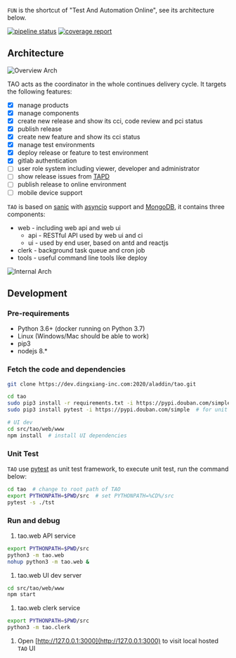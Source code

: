 `FUN` is the shortcut of "Test And Automation Online", see its architecture below.

[![pipeline status](https://dev.dingxiang-inc.com:2020/aladdin/tao/badges/master/pipeline.svg)](https://dev.dingxiang-inc.com:2020/aladdin/tao/commits/master)
[![coverage report](https://dev.dingxiang-inc.com:2020/aladdin/tao/badges/master/coverage.svg)](https://dev.dingxiang-inc.com:2020/aladdin/tao/commits/master)

## Architecture

![Overview Arch](arch.png)

TAO acts as the coordinator in the whole continues delivery cycle. It targets the following features:

- [x] manage products
- [x] manage components
- [x] create new release and show its cci, code review and pci status
- [x] publish release
- [x] create new feature and show its cci status
- [x] manage test environments
- [x] deploy release or feature to test environment
- [x] gitlab authentication
- [ ] user role system including viewer, developer and administrator
- [ ] show release issues from [TAPD](https://tapd.cn)
- [ ] publish release to online environment
- [ ] mobile device support

`TAO` is based on [sanic](https://sanic.readthedocs.io/en/latest/) with [asyncio](https://docs.python.org/3/library/asyncio.html) support and [MongoDB](https://www.mongodb.com/), it contains three components:

* web - including web api and web ui
    * api - RESTful API used by web ui and ci
    * ui - used by end user, based on antd and reactjs
* clerk - background task queue and cron job
* tools - useful command line tools like deploy

![Internal Arch](internal.png)

## Development

### Pre-requirements

* Python 3.6+ (docker running on Python 3.7)
* Linux (Windows/Mac should be able to work)
* pip3
* nodejs 8.*

### Fetch the code and dependencies

```sh
git clone https://dev.dingxiang-inc.com:2020/aladdin/tao.git

cd tao
sudo pip3 install -r requirements.txt -i https://pypi.douban.com/simple
sudo pip3 install pytest -i https://pypi.douban.com/simple  # for unit test

# UI dev
cd src/tao/web/www
npm install  # install UI dependencies
```

### Unit Test

`TAO` use [pytest](https://pytest.org) as unit test framework, to execute unit test, run the command below:

```sh
cd tao  # change to root path of TAO
export PYTHONPATH=$PWD/src  # set PYTHONPATH=%CD%/src
pytest -s ./tst
```

### Run and debug

1. tao.web API service
```sh
export PYTHONPATH=$PWD/src
python3 -m tao.web
nohup python3 -m tao.web &
```

1. tao.web UI dev server
```sh
cd src/tao/web/www
npm start
```

1. tao.web clerk service
```sh
export PYTHONPATH=$PWD/src
python3 -m tao.clerk
```

1. Open [http://127.0.0.1:3000](http://127.0.0.1:3000) to visit local hosted `TAO` UI
